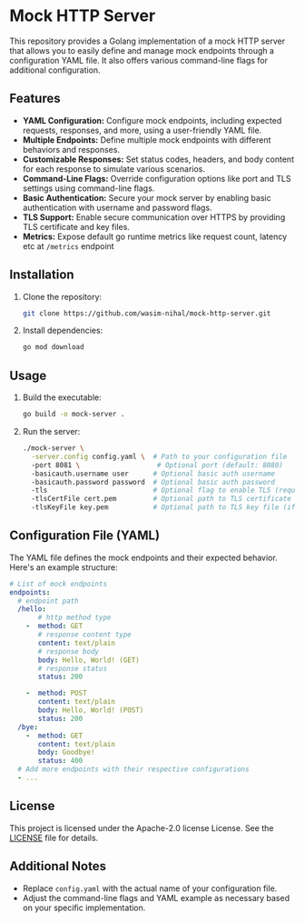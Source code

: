 # Mock HTTP Server

This repository provides a Golang implementation of a mock HTTP server that allows you to easily define and manage mock endpoints through a configuration YAML file. It also offers various command-line flags for additional configuration.

## Features

- **YAML Configuration:** Configure mock endpoints, including expected requests, responses, and more, using a user-friendly YAML file.
- **Multiple Endpoints:** Define multiple mock endpoints with different behaviors and responses.
- **Customizable Responses:** Set status codes, headers, and body content for each response to simulate various scenarios.
- **Command-Line Flags:** Override configuration options like port and TLS settings using command-line flags.
- **Basic Authentication:** Secure your mock server by enabling basic authentication with username and password flags.
- **TLS Support:** Enable secure communication over HTTPS by providing TLS certificate and key files.
- **Metrics:** Expose default go runtime metrics like request count, latency etc at `/metrics` endpoint

## Installation

1. Clone the repository:

    ```bash
    git clone https://github.com/wasim-nihal/mock-http-server.git
    ```


2. Install dependencies:

    ```bash
    go mod download
    ```


## Usage

1. Build the executable:

    ```bash
    go build -o mock-server .
    ```


2. Run the server:

    ```bash
    ./mock-server \
      -server.config config.yaml \  # Path to your configuration file
      -port 8081 \                   # Optional port (default: 8080)
      -basicauth.username user      # Optional basic auth username
      -basicauth.password password  # Optional basic auth password
      -tls                          # Optional flag to enable TLS (requires certificate and key)
      -tlsCertFile cert.pem         # Optional path to TLS certificate file (if -tls is set)
      -tlsKeyFile key.pem           # Optional path to TLS key file (if -tls is set)
    ```


## Configuration File (YAML)

The YAML file defines the mock endpoints and their expected behavior. Here's an example structure:

```yaml
# List of mock endpoints
endpoints:
  # endpoint path
  /hello:
       # http method type
    -  method: GET
       # response content type
       content: text/plain
       # response body
       body: Hello, World! (GET)
       # response status
       status: 200

    -  method: POST
       content: text/plain
       body: Hello, World! (POST)
       status: 200
  /bye:
    -  method: GET
       content: text/plain
       body: Goodbye!
       status: 400
  # Add more endpoints with their respective configurations
  - ...
```

## License
This project is licensed under the Apache-2.0 license License. See the [LICENSE](https://github.com/wasim-nihal/mock-http-server/blob/master/LICENSE) file for details.

## Additional Notes
- Replace `config.yaml` with the actual name of your configuration file.
- Adjust the command-line flags and YAML example as necessary based on your specific implementation.
